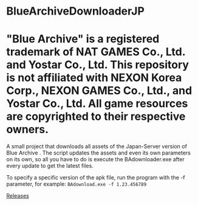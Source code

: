 # BlueArchiveDownloaderJP
# "Blue Archive" is a registered trademark of NAT GAMES Co., Ltd. and Yostar Co., Ltd. This repository is not affiliated with NEXON Korea Corp., NEXON GAMES Co., Ltd., and Yostar Co., Ltd. All game resources are copyrighted to their respective owners.


A small project that downloads all assets of the Japan-Server version of Blue Archive . The script updates the assets and even its own parameters on its own, so all you have to do is execute the BAdownloader.exe after every update to get the latest files.

To specify a specific version of the apk file, run the program with the -f parameter, for example: `BAdownload.exe -f 1.23.456789`


[Releases](<https://github.com/fiseleo/BlueArchiveDownloaderJP/tree/main> "Title")



